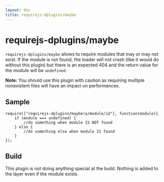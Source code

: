 ```yaml
---
layout: doc
title: requirejs-dplugins/maybe
---
```


# requirejs-dplugins/maybe

`requirejs-dplugins/maybe` allows to require modules that may or may not exist.
If the module is not found, the loader will not crash (like it would do without this plugin) but there is an
expected 404 and the return value for the module will be `undefined`.

__Note:__ You should use this plugin with caution as requiring multiple nonexistent files will have an impact on
performances.


## Sample
```
require(["requirejs-dplugins/maybe!a/module/id"], function(module){
    if (module === undefined) {
        //do something when module IS NOT found
    } else {
        //do something else when module IS found
    }
});
```

## Build

This plugin is not doing anything special at the build. Nothing is added to the layer even if the module
exists.
